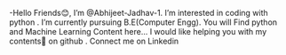 -Hello Friends😊,
 I’m @Abhijeet-Jadhav-1.
 I’m interested in coding with python .
 I’m currently pursuing B.E(Computer Engg).
 You will Find python and Machine Learning Content here...
 I would like helping you with my contents🎁 on github .
 Connect me on Linkedin 

<!---
Abhijeet-Jadhav-1/Abhijeet-Jadhav-1 is a ✨ special ✨ repository because its `README.md` (this file) appears on your GitHub profile.
You can click the Preview link to take a look at your changes.
--->
